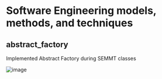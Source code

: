 # Software Engineering models, methods, and techniques

## abstract_factory

Implemented Abstract Factory during SEMMT classes

![image](https://user-images.githubusercontent.com/59180229/174216485-fb041def-3f62-4773-a8ab-127950c406c4.png)

